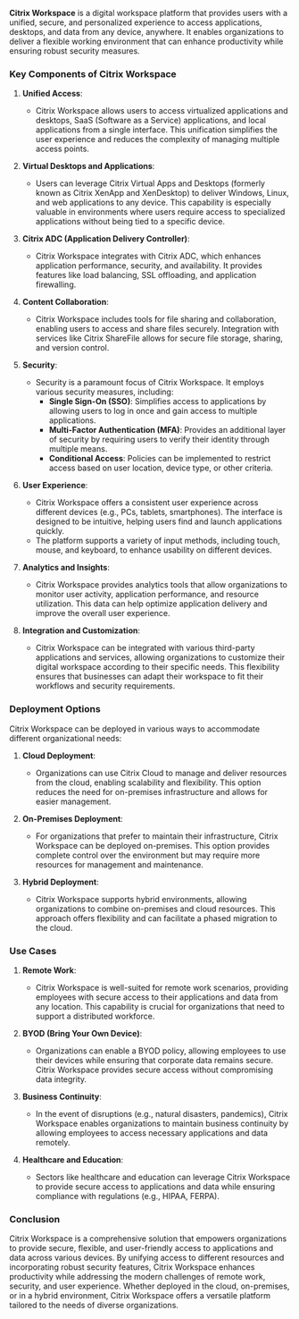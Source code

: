 **Citrix Workspace** is a digital workspace platform that provides users with a unified, secure, and personalized experience to access applications, desktops, and data from any device, anywhere. It enables organizations to deliver a flexible working environment that can enhance productivity while ensuring robust security measures.

### Key Components of Citrix Workspace

1. **Unified Access**:
   - Citrix Workspace allows users to access virtualized applications and desktops, SaaS (Software as a Service) applications, and local applications from a single interface. This unification simplifies the user experience and reduces the complexity of managing multiple access points.

2. **Virtual Desktops and Applications**:
   - Users can leverage Citrix Virtual Apps and Desktops (formerly known as Citrix XenApp and XenDesktop) to deliver Windows, Linux, and web applications to any device. This capability is especially valuable in environments where users require access to specialized applications without being tied to a specific device.

3. **Citrix ADC (Application Delivery Controller)**:
   - Citrix Workspace integrates with Citrix ADC, which enhances application performance, security, and availability. It provides features like load balancing, SSL offloading, and application firewalling.

4. **Content Collaboration**:
   - Citrix Workspace includes tools for file sharing and collaboration, enabling users to access and share files securely. Integration with services like Citrix ShareFile allows for secure file storage, sharing, and version control.

5. **Security**:
   - Security is a paramount focus of Citrix Workspace. It employs various security measures, including:
     - **Single Sign-On (SSO)**: Simplifies access to applications by allowing users to log in once and gain access to multiple applications.
     - **Multi-Factor Authentication (MFA)**: Provides an additional layer of security by requiring users to verify their identity through multiple means.
     - **Conditional Access**: Policies can be implemented to restrict access based on user location, device type, or other criteria.

6. **User Experience**:
   - Citrix Workspace offers a consistent user experience across different devices (e.g., PCs, tablets, smartphones). The interface is designed to be intuitive, helping users find and launch applications quickly.
   - The platform supports a variety of input methods, including touch, mouse, and keyboard, to enhance usability on different devices.

7. **Analytics and Insights**:
   - Citrix Workspace provides analytics tools that allow organizations to monitor user activity, application performance, and resource utilization. This data can help optimize application delivery and improve the overall user experience.

8. **Integration and Customization**:
   - Citrix Workspace can be integrated with various third-party applications and services, allowing organizations to customize their digital workspace according to their specific needs. This flexibility ensures that businesses can adapt their workspace to fit their workflows and security requirements.

### Deployment Options

Citrix Workspace can be deployed in various ways to accommodate different organizational needs:

1. **Cloud Deployment**:
   - Organizations can use Citrix Cloud to manage and deliver resources from the cloud, enabling scalability and flexibility. This option reduces the need for on-premises infrastructure and allows for easier management.

2. **On-Premises Deployment**:
   - For organizations that prefer to maintain their infrastructure, Citrix Workspace can be deployed on-premises. This option provides complete control over the environment but may require more resources for management and maintenance.

3. **Hybrid Deployment**:
   - Citrix Workspace supports hybrid environments, allowing organizations to combine on-premises and cloud resources. This approach offers flexibility and can facilitate a phased migration to the cloud.

### Use Cases

1. **Remote Work**:
   - Citrix Workspace is well-suited for remote work scenarios, providing employees with secure access to their applications and data from any location. This capability is crucial for organizations that need to support a distributed workforce.

2. **BYOD (Bring Your Own Device)**:
   - Organizations can enable a BYOD policy, allowing employees to use their devices while ensuring that corporate data remains secure. Citrix Workspace provides secure access without compromising data integrity.

3. **Business Continuity**:
   - In the event of disruptions (e.g., natural disasters, pandemics), Citrix Workspace enables organizations to maintain business continuity by allowing employees to access necessary applications and data remotely.

4. **Healthcare and Education**:
   - Sectors like healthcare and education can leverage Citrix Workspace to provide secure access to applications and data while ensuring compliance with regulations (e.g., HIPAA, FERPA).

### Conclusion

Citrix Workspace is a comprehensive solution that empowers organizations to provide secure, flexible, and user-friendly access to applications and data across various devices. By unifying access to different resources and incorporating robust security features, Citrix Workspace enhances productivity while addressing the modern challenges of remote work, security, and user experience. Whether deployed in the cloud, on-premises, or in a hybrid environment, Citrix Workspace offers a versatile platform tailored to the needs of diverse organizations.
